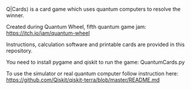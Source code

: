 Q|Cards⟩ is a card game which uses quantum computers to resolve the winner.

Created during Quantum Wheel, fifth quantum game jam: https://itch.io/jam/quantum-wheel

Instructions, calculation software and printable cards are provided in this repository.

You need to install pygame and qiskit to run the game: QuantumCards.py

To use the simulator or real quantum computer follow instruction here: https://github.com/Qiskit/qiskit-terra/blob/master/README.md
